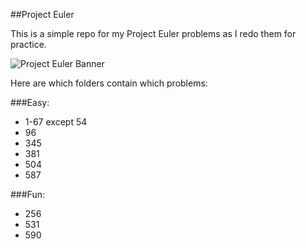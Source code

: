 ##Project Euler

This is a simple repo for my Project Euler problems as I redo them for practice.

![Project Euler Banner](https://projecteuler.net/profile/xanxerus.png)

Here are which folders contain which problems:

###Easy: 
* 1-67 except 54
* 96
* 345
* 381
* 504
* 587

###Fun:
* 256
* 531
* 590
